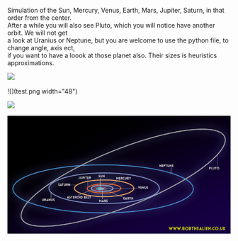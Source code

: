 Simulation of the Sun, Mercury, Venus, Earth, Mars, Jupiter, Saturn, in that order from the center.  
After a while you will also see Pluto, which you will notice have another orbit. We will not get  
a look at Uranius or Neptune, but you are welcome to use the python file, to change angle, axis ect,  
if you want to have a loook at those planet also.
Their sizes is heuristics approximations.


![](Solar.gif)


![](test.png width="48")  

<img src="https://github.com/endrias34/FYS4150/edit/master/doc/Project-3/test.png" width="48">

![](planetaryorbits.png)
